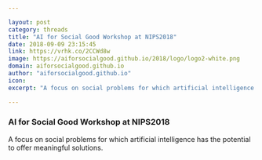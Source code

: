 ```yaml
---

layout: post
category: threads
title: "AI for Social Good Workshop at NIPS2018"
date: 2018-09-09 23:15:45
link: https://vrhk.co/2CCWd8w
image: https://aiforsocialgood.github.io/2018/logo/logo2-white.png
domain: aiforsocialgood.github.io
author: "aiforsocialgood.github.io"
icon: 
excerpt: "A focus on social problems for which artificial intelligence has the potential to offer meaningful solutions."

---
```


### AI for Social Good Workshop at NIPS2018

A focus on social problems for which artificial intelligence has the potential to offer meaningful solutions.